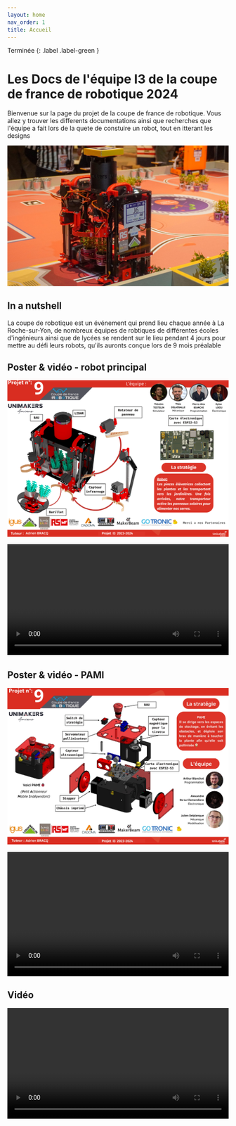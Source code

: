 ```yaml
---
layout: home
nav_order: 1
title: Accueil
---
```

Terminée
{: .label .label-green }

<style>
	.video-container {
		position: relative;
		padding-bottom: 56.25%; /* Ratio 16:9 */
		height: 0;
		overflow: hidden;
		max-width: 100%;
		background: #000;
	}

	.video-container video {
		position: absolute;
		top: 0;
		left: 0;
		width: 100%;
		height: 100%;
	}
</style>

# Les Docs de l'équipe I3 de la coupe de france de robotique 2024

Bienvenue sur la page du projet de la coupe de france de robotique. Vous allez y trouver les differents documentations ainsi que recherches que l'équipe a fait lors de la quete de constuire un robot, tout en itterant les designs

![Illustration vectorielle colorée avec un fond blanc, montrant un atelier équipé pour un projet de conception mécanique, électronique et informatique](images/RobotDevantwide.jpg)

## In a nutshell

La coupe de robotique est un événement qui prend lieu chaque année à La Roche-sur-Yon,
de nombreux équipes de robtiques de différentes écoles d'ingénieurs ainsi que de lycées se 
rendent sur le lieu pendant 4 jours pour mettre au défi leurs robots, qu'ils auronts conçue lors de 9 mois préalable 

## Poster & vidéo - robot principal

![Poster projet](images/PosterBon.png)

<video src="images/Robot.webm" controls title="Title"  style="width: 100%;"></video>


## Poster & vidéo - PAMI

![Poster PAMI](./images/pami-poster.webp)

<!-- Vidéo journée des projets sur le PAMI -->
<div class="video-container"><video controls><source src="./images/pami-presentation_video.webm" type="video/webm" /></video></div>

## Vidéo

<video src="images/intro_unimakers.webm" controls title="Title"  style="width: 100%;"></video>

